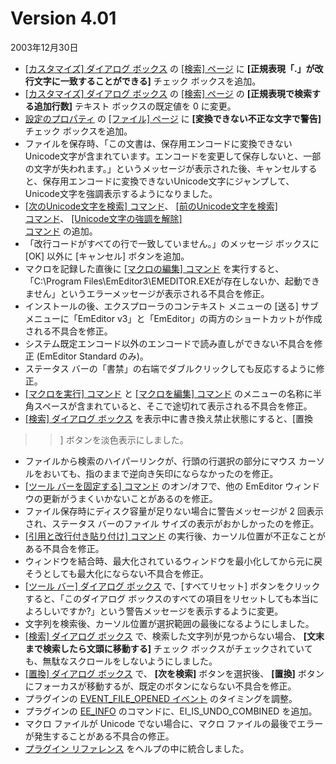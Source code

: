 # Version 4.01

2003年12月30日

- [\[カスタマイズ\] ダイアログ ボックス](../dlg/customize/index) の
[\[検索\] ページ](../dlg/customize/search/index) に
**\[正規表現「.」が改行文字に一致することができる\]**
チェック ボックスを追加。
- [\[カスタマイズ\] ダイアログ ボックス](../dlg/customize/index) の
[\[検索\] ページ](../dlg/customize/search/index) の **\[正規表現で検索する追加行数\]** テキスト ボックスの既定値を
0 に変更。
- [設定のプロパティ](../dlg/properties/index) の
[\[ファイル\] ページ](../dlg/properties/file/index) に
**\[変換できない不正な文字で警告\]** チェック
ボックスを追加。
- ファイルを保存時、「この文書は、保存用エンコードに変換できないUnicode文字が含まれています。エンコードを変更して保存しないと、一部の文字が失われます。」というメッセージが表示された後、キャンセルすると、保存用エンコードに変換できないUnicode文字にジャンプして、Unicode文字を強調表示するようになりました。
- [\[次のUnicode文字を検索\] コマンド](../cmd/search/find_next_unicode)、 [\[前のUnicode文字を検索\] \
コマンド](../cmd/search/find_prev_unicode)、 [\[Unicode文字の強調を解除\] \
コマンド](../cmd/search/erase_unicode_hilite) の追加。
- 「改行コードがすべての行で一致していません。」のメッセージ ボックスに \[OK\] 以外に \[キャンセル\] ボタンを追加。
- マクロを記録した直後に [\[マクロの編集\] コマンド](../cmd/macros/macro_edit) を実行すると、「C:\\Program
Files\\EmEditor3\\EMEDITOR.EXEが存在しないか、起動できません」というエラーメッセージが表示される不具合を修正。
- インストールの後、エクスプローラのコンテキスト メニューの \[送る\] サブ メニューに「EmEditor
v3」と「EmEditor」の両方のショートカットが作成される不具合を修正。
- システム既定エンコード以外のエンコードで読み直しができない不具合を修正 (EmEditor Standard のみ)。
- ステータス バーの「書禁」の右端でダブルクリックしても反応するように修正。
- [\[マクロを実行\] コマンド](../cmd/macros/quick_macro_run) と
[\[マクロを編集\] コマンド](../cmd/macros/macro_edit) のメニューの名称に半角スペースが含まれていると、そこで途切れて表示される不具合を修正。
- [\[検索\] ダイアログ ボックス](../dlg/find/index) を表示中に書き換え禁止状態にすると、\[置換
>>\] ボタンを淡色表示にしました。
- ファイルから検索のハイパーリンクが、行頭の行選択の部分にマウス カーソルをおいても、指のままで逆向き矢印にならなかったのを修正。
- [\[ツール バーを固定する\] コマンド](../cmd/view/lock_toolbars) のオン/オフで、他の
EmEditor ウィンドウの更新がうまくいかないことがあるのを修正。
- ファイル保存時にディスク容量が足りない場合に警告メッセージが 2 回表示され、ステータス バーのファイル サイズの表示がおかしかったのを修正。
- [\[引用と改行付き貼り付け\] コマンド](../cmd/edit/paste_prefix_return) の実行後、カーソル位置が不正なことがある不具合を修正。
- ウィンドウを結合時、最大化されているウィンドウを最小化してから元に戻そうとしても最大化にならない不具合を修正。
- [\[ツール バー\] ダイアログ ボックス](../dlg/toolbars/index) で、\[すべてリセット\]
ボタンをクリックすると、「このダイアログ ボックスのすべての項目をリセットしても本当によろしいですか?」という警告メッセージを表示するように変更。
- 文字列を検索後、カーソル位置が選択範囲の最後になるようにしました。
- [\[検索\] ダイアログ ボックス](../dlg/find/index) で、検索した文字列が見つからない場合、 **\[文末まで検索したら文頭に移動する\]**
チェック ボックスがチェックされていても、無駄なスクロールをしないようにしました。
- [\[置換\] ダイアログ ボックス](../dlg/replace/index) で、 **\[次を検索\]**
ボタンを選択後、 **\[置換\]** ボタンにフォーカスが移動するが、既定のボタンにならない不具合を修正。
- プラグインの [EVENT\_FILE\_OPENED イベント](../plugin/event/index) のタイミングを調整。
- プラグインの [EE\_INFO](../plugin/message/ee_info)
のコマンドに、EI\_IS\_UNDO\_COMBINED を追加。
- マクロ ファイルが Unicode でない場合に、マクロ ファイルの最後でエラーが発生することがある不具合の修正。
- [プラグイン リファレンス](../plugin/index) をヘルプの中に統合しました。
